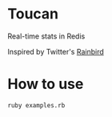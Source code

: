 # Toucan

Real-time stats in Redis

Inspired by Twitter's [Rainbird](http://www.slideshare.net/kevinweil/rainbird-realtime-analytics-at-twitter-strata-2011)

# How to use

```
ruby examples.rb
```
